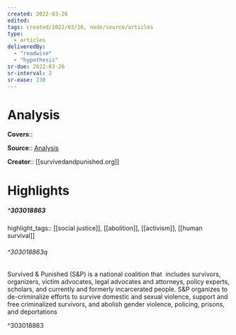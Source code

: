 ```yaml
---
created: 2022-03-26
edited:
tags: created/2022/03/26, node/source/articles
type: 
  - articles
deliveredBy: 
  - "readwise"
  - "hypothesis"
sr-due: 2022-03-26
sr-interval: 2
sr-ease: 230
---
```

# Analysis

**Covers**:: 

**Source**:: [Analysis](https://survivedandpunished.org/)

**Creator**:: [[survivedandpunished.org]]

# Highlights
##### ^303018863

highlight_tags:: [[social justice]], [[abolition]], [[activism]], [[human survival]]   

###### ^303018863q

Survived & Punished (S&P) is a national coalition that  includes survivors, organizers, victim advocates, legal advocates and attorneys, policy experts, scholars, and currently and formerly incarcerated people. S&P organizes to de-criminalize efforts to survive domestic and sexual violence, support and free criminalized survivors, and abolish gender violence, policing, prisons, and deportations 

^303018863

